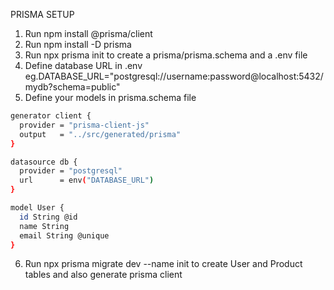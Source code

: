 PRISMA SETUP
1. Run npm install @prisma/client
2. Run npm install -D prisma
3. Run npx prisma init to create a prisma/prisma.schema and a .env file
4. Define database URL in .env eg.DATABASE_URL="postgresql://username:password@localhost:5432/mydb?schema=public"
5. Define your models in prisma.schema file
```bash
generator client {
  provider = "prisma-client-js"
  output   = "../src/generated/prisma"
}

datasource db {
  provider = "postgresql"
  url      = env("DATABASE_URL")
}

model User {
  id String @id
  name String
  email String @unique
}

```
6.  Run npx prisma migrate dev --name init to create User and Product tables and also generate prisma client
